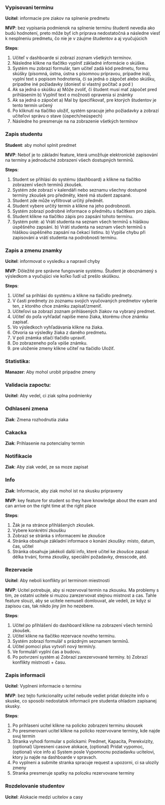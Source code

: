 ### Vypisovani terminu
**Ucitel**: informacie pre ziakov na splnenie predmetu

**MVP**: bez vypísania podmienok na splnenie termínu študenti nevedia ako budú hodnotení, preto môže byť ich príprava nedostatočná a následne viesť k nesplneniu predmetu, čo nie je v záujme študentov a aj vyučujúcich

**Steps**:
1) Učiteľ v dashboarde si zobrazí zoznam všetkých termínov.
2) Následne klikne na tlačítko vyplniť základné informácie o skúške.
3) Systém mu zobrazí formulár, tam učiteľ zadá kód predmetu, formu skúšky (písomná, ústna, ústna s písomnou prípravou, prípadne iná), vyplní text s popisom hodnotenia, či sa jedná o zápočet alebo skúšku, prípadne iné požiadavky (doniesť si vlastný počítač a pod )
4) Ak sa jedná o skúšku
  a) Môže zvoliť, či študent musí mať zápočet pred prihlásením
  b) Vyplniť text o možnosti opravenia si známky
5) Ak sa jedná o zápočet
  a) Mal by špecifikovať, pre ktorých študentov je tento termín určený
6) Po kliknutí na tlačítko uložiť, systém spracuje jeho požiadavky a zobrazí učiteľovi správu o stave (úspech/neúspech)
7) Následne ho presmeruje na na zobrazenie všetkých termínov

### Zapis studentu
**Student**: aby mohol splnit predmet

**MVP**: Neboť je to základní feature, která umožňuje elektronické zapisování na termíny a jednoduché zobrazení všech dostupných termínů.

**Steps**:
1) Student se přihlásí do systému (dashboard) a klikne na tlačítko zobrazení všech termínů zkoušek.
2) Systém zde zobrazí v kalendáři nebo seznamu všechny dostupné termíny zkoušek pro předměty, které má student zapsané.
3) Student zde může vyfiltrovat určitý předmět.
4) Student vybere určitý termín a klikne na jeho podrobnosti.
5) Systém zobrazí podrobné informace o předmětu s tlačítkem pro zápis.
6) Student klikne na tlačítko zápis pro zapsání tohoto termínu.
7) Systém poté:
 a) Vrátí studenta na seznam všech termínů s hláškou úspěšného zapsání.
 b) Vrátí studenta na seznam všech termínů s hláškou úspěšného zapsání na čekací listinu.
 b) Vypíše chybu při zapisování a vrátí studenta na podrobnosti termínu.

### Zapis a zmenu znamky
**Ucitel**: informovat o vysledku a napravil chyby

**MVP**: Dôležité pre správne fungovanie systému. Študent je oboznámený s výsledkom a vyučujúci vie koľko ľudí už prešlo skúškou.

**Steps**:
1) Učiteľ sa prihlási do systému a klikne na tlačidlo predmety. 
2) V časti predmety zo zoznamu svojich vyučovaných predmetov vyberie ten, z ktorého chce známku zapísať/zmeniť.
3) Učiteľovi sa zobrazí zoznam prihlásených žiakov na vybraný predmet.
4) Učiteľ do poľa vyhľadať napíše meno žiaka, ktorému chce známku zapísať.
5) Vo výsledkoch vyhľadávania klikne na žiaka.
6) Otvoria sa výsledky žiaka z daného predmetu. 
7) V poli známka stlačí tlačidlo upraviť.
8) Do zobrazeneho poľa vpíše známku.
9) pre uloženie zmeny klikne učiteľ na tlačidlo Uložiť. 

### Statistika:
**Manazer**: Aby mohol urobit pripadne zmeny

### Validacia zapoctu:
**Ucitel**: Aby vedel, ci ziak splna podmienky

### Odhlaseni zmena
**Ziak**: Zmena rozhodnutia ziaka

### Cakacka
**Ziak**: Prihlasenie na potencialny termin

### Notifikacie
**Ziak**: Aby ziak vedel, ze sa moze zapisat

### Info
**Ziak**: Informacie, aby ziak mohol ist na skusku pripraveny

**MVP**: key feature for student so they have knowledge about the exam and can arrive on the right time at the right place

**Steps**:
1) Žák je na stránce přihlášených zkoušek.
2) Vybere konkrétní zkoušku
3) Zobrazí se stránka s informacemi ke zkoušce
4) Stránka obsahuje základní informace o konání zkoušky: místo, datum, čas, učitel
5) Stránka obsahuje jakékoli další info, které učitel ke zkoušce zapsal: délka trvání, forma zkoušky, speciální požadavky, dresscode, atd.

### Rezervacie
**Ucitel**: Aby neboli konflikty pri terminom miestnosti

**MVP**: Ucitel potrebuje, aby si rezervoval termin na zkousku. Ma problemy s tim, ze ostatni ucitele si muzou zarezervovat stejnou mistnost a cas. Tahle feature slouzi, aby se ucitele nemuseli domlouvat, ale vedeli, ze kdyz si zapisou cas, tak nikdo jiny jim ho nezebere.

**Steps**:
1) Učitel po přihlášení do dashboard klikne na zobrazení všech termínů zkoušek.
2) Učitel klikne na tlačítko rezervace nového termínu.
3) Systém zobrazí formulář s prázdným seznamem termínů.
4) Učitel pomocí plus vytvoří nový termín/y.
5) Ve formuláři vyplní čas a budovu.
6) Po potvrzení systém
 a) Zobrazí zarezervované termíny.
 b) Zobrazí konflikty místnosti + času.

### Zapis informacii
**Ucitel**: Vyplneni informacie o terminu

**MVP**: bez tejto funkcionality ucitel nebude vediet pridat dolezite info o skuske, co sposobi nedostatok informacii pre studenta ohladom zapisanej skusky.

**Steps**:
1) Po prihlaseni ucitel klikne na policko zobrazeni terminu skousek
2) Po presmerovani ucitel klikne na policko rezervovane terminy, kde najde svuj termin
3) Stranka vyhodi formular s polickami: Predmet, Kapacita, Prerekvizity, (optional) Upresneni casove alokace, (optional) Pridat vypomoc, (optional) vice info
 a) System posle Vypomocnu poziadavku ucitelovi, ktory ju najde na dashboarde v spravach.
4) Po vyplneni a submite stranka spracuje request a upozorni, ci sa ulozily zmeny
5) Stranka presmeruje spatky na polozku rezervovane terminy

### Rozdelovanie studentov
**Ucitel**: Alokacie medzi ucitelov a casy
